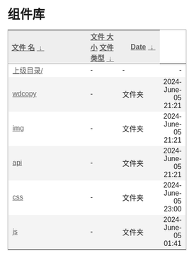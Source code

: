 <h1>组件库</h1>
<html>

<head>
  <meta charset="utf-8">
  <title></title>
  <link rel="stylesheet"  href="/repository/static/css/style.css" type="text/css"/>
  <style>
    * {
    font-family: 'Verdana', sans-serif;
    margin: 0;
    padding: 0;
    -webkit-box-sizing: border-box;
    -moz-box-sizing: border-box;
    box-sizing: border-box;
}

html {
    color: #61666c;
    font-weight: 300;
    font-size: 1em;
    line-height: 2em;
}

body {
    margin: 0 auto;
    padding-top: 20px;
    max-width: 1000px;
}

thead {
    font-weight: 200;
    font-size: 1.2em;
}

h1 {
    font-weight: 200;
    text-align: center;
    font-size: 1.4em;
    line-height: 3em;
}

a {
    color: #5f5f5f;
    text-decoration: none;
}
    a:hover {
        color: #000;
    }
    a.clear, a.clear:link, a.clear:visited {
        color: #666;
        padding: 2px 0;
        font-weight: 400;
        font-size: 14px;
        margin: 0 0 0 20px;
        line-height: 14px;
        display: inline-block;
        border-bottom: transparent 1px solid;
        vertical-align: -10px;
        -webkit-transition: all 300ms ease-in;
        -moz-transition: all 300ms ease-in;
        -ms-transition: all 300ms ease-in;
        -o-transition: all 300ms ease-in;
        transition: all 300ms ease-in;
    }

input {
    margin: 0 auto;
    font-size: 100%;
    vertical-align: middle;
    *overflow: visible;
    line-height: normal;
    font-family: 'Open Sans', sans-serif;
    font-size: 12px;
    font-weight: 300;
    line-height: 18px;
    color: #555;
    display: inline-block;
    height: 20px;
    padding: 4px 32px 4px 6px;
    margin-bottom: 9px;
    font-size: 14px;
    line-height: 20px;
    color: #555;
    -webkit-border-radius: 3px;
    -moz-border-radius: 3px;
    border-radius: 3px;
    width: 196px;
    background-color: #fff;
    border: 1px solid #ccc;
    -webkit-box-shadow: inset 0 1px 1px rgba(0,0,0,0.075);
    -moz-box-shadow: inset 0 1px 1px rgba(0,0,0,0.075);
    box-shadow: inset 0 1px 1px rgba(0,0,0,0.075);
    -webkit-transition: border linear .2s,box-shadow linear .2s;
    -moz-transition: border linear .2s,box-shadow linear .2s;
    -o-transition: border linear .2s,box-shadow linear .2s;
    transition: border linear .2s,box-shadow linear .2s;
}
    input:focus {
        outline: 0;
        border-color: rgba(0,0,0,0.8);
        -webkit-box-shadow: inset 0 1px 1px rgba(0,0,0,0.075),0 0 8px rgba(0,0,0,0.6);
        -moz-box-shadow: inset 0 1px 1px rgba(0,0,0,0.075),0 0 8px rgba(0,0,0,0.6);
        box-shadow: inset 0 1px 1px rgba(0,0,0,0.075),0 0 8px rgba(0,0,0,0.6);
    }
    input::-moz-focus-inner {
        padding: 0;
        border: 0;
    }

#search {
    display: block;
    margin-left: auto;
    margin-right: auto;
    width: 250px;
    margin-top: 20px;
    -webkit-box-sizing: content-box;
    -moz-box-sizing: content-box;
    box-sizing: content-box;
    -webkit-appearance: textfield;
    -webkit-transition: all 300ms ease-in;
    -moz-transition: all 300ms ease-in;
    -ms-transition: all 300ms ease-in;
    -o-transition: all 300ms ease-in;
    transition: all 300ms ease-in;
}

table {
    border-collapse: collapse;
    font-size: 0.9em;
    max-width: 100%;
    margin: 20px auto 0;
}

tr {
    outline: 0;
    border: 0;
}
    tr:hover td {
        background: #f6f6f6;
    }
    tr td:first-of-type {
        padding-left: 10px;
        padding-right: 10px;
    }
    tr.parent a {
        color: #9099A3;
    }

th {

    text-align: left;
    font-size: .75em;
    padding-right: 20px;
}
    th + th {
        width: 25%;
    }
    th + th + th + th {
        width: 5%;
    }

td {
    padding: 5px 0;
    outline: 0;
    border: 0;
    border-bottom: 1px solid #edf1f5;
    vertical-align: middle;
    text-align: left;
    -webkit-transition: background 300ms ease-in;
    -moz-transition: background 300ms ease-in;
    -ms-transition: background 300ms ease-in;
    -o-transition: background 300ms ease-in;
    transition: background 300ms ease-in;
}
    td:last-child,th:last-child {
        text-align: right;
        padding-right: 10px;
    }
    td a {
        display: block;
    }

.parent a:hover {
    color: #2a2a2a;
}

footer {
    font-size:12px;
    text-align:center;
}
    footer a {
        text-decoration: underline;
        color:#990012;
    }


    .info-content {
      display: flex;
      justify-content: center;
      align-items: center;
    }

    .register-url {
      font-weight: bold;
      color: #F66F6A;
      cursor: pointer;
      margin-left: 5px;
    }

    .register-url:hover {
      color: #FF8B87;
    }

.devui-alert {
      font-size: 12px;
      border: 1px solid transparent;
      padding: 10px;
      line-height: 20px;
      width: 1000px;
    }

    .devui-alert.devui-alert-info {
      background-color: #e9edfa;
      border-color: #96adfa;
      color: #252b3a;
    }

    .devui-alert a {
      text-decoration: none;
    }

    .devui-alert .devui-alert-icon {
      margin-right: 10px;
    }
  </style>

<style>
    body,html {background:#fff;font-family:"Bitstream Vera Sans","Lucida Grande","Lucida Sans Unicode",Lucidux,Verdana,Lucida,sans-serif;}tr:nth-child(even) {background:#f4f4f4;}th {padding:0.1em 0.5em;}th {text-align:left;font-weight:bold;background:#eee;border-bottom:1px solid #aaa;}#list {border:1px solid #aaa;width:100%;}a {color:#5f5f5f;}a:hover {color:#000;}
  </style>
</head>
<body>
  <div class="info-content">
    <div class="devui-alert devui-alert-info ">
      <span class="devui-alert-icon">
      </span>
     </div>
  </div>
</body>
</html>
<table id="list"><thead><tr><th style="width:55%"><a href="?C=N&O=A">文件 名</a>&nbsp;<a href="?C=N&O=D">&nbsp;&darr;&nbsp;</a></th><th style="width:20%"><a href="?C=S&O=A">文件 大小</a>&nbsp;<a href="?C=S&O=A">文件 类型</a>&nbsp;<a href="?C=S&O=D">&nbsp;&darr;&nbsp;</a></th><th style="width:25%"><a href="?C=M&O=A">Date</a>&nbsp;<a href="?C=M&O=D">&nbsp;&darr;&nbsp;</a></th></tr></thead>
<tbody>
<tr><td class="link"><a href="../">上级目录/</a></td><td class="size">-</td><td class="type">-</td><td class="date">-</td></tr>
<tr><td class="link"><a href="wdcopy" title="wdcopy">wdcopy</a></td><td class="size">-</td><td class="type">文件夹</td><td class="date">2024-June-05 21:21</td></tr>
<tr><td class="link"><a href="img" title="img">img</a></td><td class="size">-</td><td class="type">文件夹</td><td class="date">2024-June-05 21:21</td></tr>
<tr><td class="link"><a href="api" title="api">api</a></td><td class="size">-</td><td class="type">文件夹</td><td class="date">2024-June-05 21:21</td></tr>
<tr><td class="link"><a href="css" title="css">css</a></td><td class="size">-</td><td class="type">文件夹</td><td class="date">2024-June-05 23:00</td></tr>
<tr><td class="link"><a href="js" title="js">js</a></td><td class="size">-</td><td class="type">文件夹</td><td class="date">2024-June-05 01:41</td></tr>
</tbody></table>
